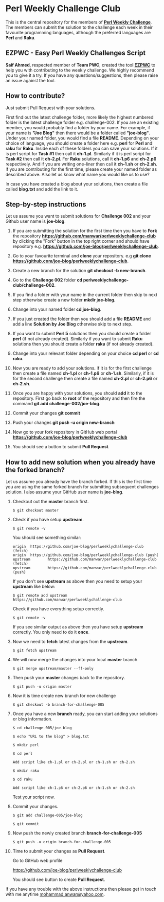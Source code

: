 # Perl Weekly Challenge Club

This is the central repository for the members of [**Perl Weekly Challenge**](https://perlweeklychallenge.org). The members can submit the solution to the challenge each week in their favourite programming languages, although the preferred languages are **Perl** and **Raku**.

## EZPWC - Easy Perl Weekly Challenges Script

**Saif Ahmed**, respected member of **Team PWC**, created the tool **[EZPWC](https://github.com/saiftynet/EZPWC)** to help you with contributing to the weekly challenge. We highly recommend you to give it a try. If you have any questions/suggestions, then please raise an issue against the tool.

## How to contribute?
Just submit Pull Request with your solutions.

First find out the latest challenge folder, more likely the highest numbered folder is the latest challenge folder e.g. challenge-002. If you are an existing member, you would probably find a folder by your name. For example, if your name is **"Joe Blog"** then there would be a folder called **"joe-blog"**. Under your named folder, you would find a file **README**. Depending on your choice of language, you should create a folder here e.g. **perl** for **Perl** and **raku** for **Raku**. Inside each of these folders you can save your solutions. If it is perl script for **Task #1** then call it **ch-1.pl**. Similarly if it is perl script for **Task #2** then call it **ch-2.pl**. For **Raku** solutions, call it **ch-1.p6** and **ch-2.p6** respectively. And if you are writing one-liner then call it **ch-1.sh** or **ch-2.sh**. If you are contributing for the first time, please create your named folder as described above. Also let us know what name you would like us to use?

In case you have created a blog about your solutions, then create a file called **blog.txt** and add the link to it.

## Step-by-step instructions
Let us assume you want to submit solutions for **Challenge 002** and your Github user name is **joe-blog**.

1. If you are submitting the solution for the first time then you have to **Fork** the repository **https://github.com/manwar/perlweeklychallenge-club** by clicking the "Fork" button in the top right corner and should have repository e.g. **https://github.com/joe-blog/perlweeklychallenge-club**.

2. Go to your favourite terminal and **clone** your repository. e.g **git clone https://github.com/joe-blog/perlweeklychallenge-club**.

3. Create a new branch for the solution **git checkout -b new-branch**.

3. Go to the **Challenge 002** folder **cd perlweeklychallenge-club/challenge-002**.

4. If you find a folder with your name in the current folder then skip to next step otherwise create a new folder **mkdir joe-blog**.

5. Change into your named folder **cd joe-blog**.

6. If you just created the folder then you should add a file **README** and add a line **Solution by Joe Blog** otherwise skip to next step.

7. If you want to submit **Perl 5** solutions then you should create a folder **perl** (if not already created). Similarly if you want to submit **Raku** solutions then you should create a folder **raku** (if not already created).

8. Change into your relevant folder depending on your choice **cd perl** or **cd raku**.

9. Now you are ready to add your solutions. If it is for the first challenge then create a file named **ch-1.pl** or **ch-1.p6** or **ch-1.sh**. Similarly, if it is for the second challenge then create a file named **ch-2.pl** or **ch-2.p6** or **ch-2.sh**.

10. Once you are happy with your solutions, you should **add** it to the repository. First go back to **root** of the repository and then fire the command **git add challenge-002/joe-blog**.

11. Commit your changes **git commit**

12. Push your changes **git push -u origin new-branch**

13. Now go to your fork repository in GitHub web portal **https://github.com/joe-blog/perlweeklychallenge-club**

14. You should see a button to submit **Pull Request**.

## How to add new solution when you already have the forked branch?

Let us assume you already have the branch forked. If this is the first time you are using the same forked branch for submitting subsequent challenges solution. I also assume your GitHub user name is **joe-blog**.

1. Checkout out the **master** branch first.
   ```
   $ git checkout master
   ```

2. Check if you have setup **upstream**.
   ```
   $ git remote -v
   ```

   You should see something similar:
   ```
   origin  https://github.com/joe-blog/perlweeklychallenge-club (fetch)
   origin  https://github.com/joe-blog/perlweeklychallenge-club (push)
   upstream        https://github.com/manwar/perlweeklychallenge-club (fetch)
   upstream        https://github.com/manwar/perlweeklychallenge-club (push)
   ```

   If you don't see **upstream** as above then you need to setup your **upstream** like below:

   ```
   $ git remote add upstream https://github.com/manwar/perlweeklychallenge-club
   ```

   Check if you have everything setup correctly.

   ```
   $ git remote -v
   ```

   If you see similar output as above then you have setup **upstream** correctly.
   You only need to do it **once**.

3. Now we need to **fetch** latest changes from the **upstream**.

   ```
   $ git fetch upstream
   ```

4. We will now merge the changes into your local **master** branch.

   ```
   $ git merge upstream/master --ff-only
   ```

5. Then push your **master** changes back to the repository.

   ```
   $ git push -u origin master
   ```

6. Now it is time create new branch for new challenge

   ```
   $ git checkout -b branch-for-challenge-005
   ```

7. Once you have a new **branch** ready, you can start adding your solutions or blog information.

   ```
   $ cd challenge-005/joe-blog

   $ echo "URL to the blog" > blog.txt

   $ mkdir perl

   $ cd perl

   Add script like ch-1.pl or ch-2.pl or ch-1.sh or ch-2.sh

   $ mkdir raku

   $ cd raku

   Add script like ch-1.p6 or ch-2.p6 or ch-1.sh or ch-2.sh
   ```

   Test your script now.

8. Commit your changes.

   ```
   $ git add challenge-005/joe-blog

   $ git commit
   ```

9. Now push the newly created branch **branch-for-challenge-005**

   ```
   $ git push -u origin branch-for-challenge-005
   ```

10. Time to submit your changes as **Pull Request**.

    Go to GitHub web profile

    https://github.com/joe-blog/perlweeklychallenge-club

    You should see button to create **Pull Request**.

If you have any trouble with the above instructions then please get in touch with me anytime <mohammad.anwar@yahoo.com>.
